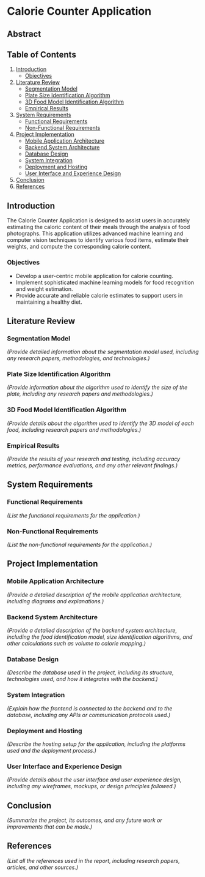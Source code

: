 # Calorie Counter Application

## Abstract

## Table of Contents
1. [Introduction](#introduction)
    - [Objectives](#objectives)
2. [Literature Review](#literature-review)
    - [Segmentation Model](#segmentation-model)
    - [Plate Size Identification Algorithm](#plate-size-identification-algorithm)
    - [3D Food Model Identification Algorithm](#3d-food-model-identification-algorithm)
    - [Empirical Results](#empirical-results)
3. [System Requirements](#system-requirements)
    - [Functional Requirements](#functional-requirements)
    - [Non-Functional Requirements](#non-functional-requirements)
4. [Project Implementation](#project-implementation)
    - [Mobile Application Architecture](#mobile-application-architecture)
    - [Backend System Architecture](#backend-system-architecture)
    - [Database Design](#database-design)
    - [System Integration](#system-integration)
    - [Deployment and Hosting](#deployment-and-hosting)
    - [User Interface and Experience Design](#user-interface-and-experience-design)
5. [Conclusion](#conclusion)
6. [References](#references)

## Introduction
The Calorie Counter Application is designed to assist users in accurately estimating the caloric content of their meals through the analysis of food photographs. This application utilizes advanced machine learning and computer vision techniques to identify various food items, estimate their weights, and compute the corresponding calorie content.

### Objectives
- Develop a user-centric mobile application for calorie counting.
- Implement sophisticated machine learning models for food recognition and weight estimation.
- Provide accurate and reliable calorie estimates to support users in maintaining a healthy diet.

## Literature Review

### Segmentation Model
_(Provide detailed information about the segmentation model used, including any research papers, methodologies, and technologies.)_

### Plate Size Identification Algorithm
_(Provide information about the algorithm used to identify the size of the plate, including any research papers and methodologies.)_

### 3D Food Model Identification Algorithm
_(Provide details about the algorithm used to identify the 3D model of each food, including research papers and methodologies.)_

### Empirical Results
_(Provide the results of your research and testing, including accuracy metrics, performance evaluations, and any other relevant findings.)_

## System Requirements

### Functional Requirements
_(List the functional requirements for the application.)_

### Non-Functional Requirements
_(List the non-functional requirements for the application.)_

## Project Implementation

### Mobile Application Architecture
_(Provide a detailed description of the mobile application architecture, including diagrams and explanations.)_

### Backend System Architecture
_(Provide a detailed description of the backend system architecture, including the food identification model, size identification algorithms, and other calculations such as volume to calorie mapping.)_

### Database Design
_(Describe the database used in the project, including its structure, technologies used, and how it integrates with the backend.)_

### System Integration
_(Explain how the frontend is connected to the backend and to the database, including any APIs or communication protocols used.)_

### Deployment and Hosting
_(Describe the hosting setup for the application, including the platforms used and the deployment process.)_

### User Interface and Experience Design
_(Provide details about the user interface and user experience design, including any wireframes, mockups, or design principles followed.)_

## Conclusion
_(Summarize the project, its outcomes, and any future work or improvements that can be made.)_

## References
_(List all the references used in the report, including research papers, articles, and other sources.)_

